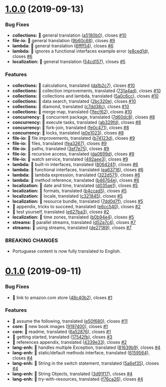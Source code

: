 # [1.0.0](https://github.com/duke-certification/java6-to-java8-en/compare/v0.1.0...v1.0.0) (2019-09-13)


### Bug Fixes

* **collections:** 🐛 general translation ([a5180b0](https://github.com/duke-certification/java6-to-java8-en/commit/a5180b0)), closes [#10](https://github.com/duke-certification/java6-to-java8-en/issues/10)
* **file-io:** 🐛 general translation ([9b60c68](https://github.com/duke-certification/java6-to-java8-en/commit/9b60c68)), closes [#9](https://github.com/duke-certification/java6-to-java8-en/issues/9)
* **lambda:** 🐛 general translation ([6ffff54](https://github.com/duke-certification/java6-to-java8-en/commit/6ffff54)), closes [#6](https://github.com/duke-certification/java6-to-java8-en/issues/6)
* **lambda:** 🐛 ignores a functional interfaces example error ([e8ced1d](https://github.com/duke-certification/java6-to-java8-en/commit/e8ced1d)), closes [#6](https://github.com/duke-certification/java6-to-java8-en/issues/6)
* **localization:** 🐛 general translation ([54cd157](https://github.com/duke-certification/java6-to-java8-en/commit/54cd157)), closes [#5](https://github.com/duke-certification/java6-to-java8-en/issues/5)


### Features

* **collections:** 🎸 calculations, translated ([da1b2c7](https://github.com/duke-certification/java6-to-java8-en/commit/da1b2c7)), closes [#10](https://github.com/duke-certification/java6-to-java8-en/issues/10)
* **collections:** 🎸 collection improvements, translated ([731a4ad](https://github.com/duke-certification/java6-to-java8-en/commit/731a4ad)), closes [#10](https://github.com/duke-certification/java6-to-java8-en/issues/10)
* **collections:** 🎸 collections and lambda, translated ([5a0c6cc](https://github.com/duke-certification/java6-to-java8-en/commit/5a0c6cc)), closes [#10](https://github.com/duke-certification/java6-to-java8-en/issues/10)
* **collections:** 🎸 data search, translated ([2bc320e](https://github.com/duke-certification/java6-to-java8-en/commit/2bc320e)), closes [#10](https://github.com/duke-certification/java6-to-java8-en/issues/10)
* **collections:** 🎸 diamond, translated ([c7dd38c](https://github.com/duke-certification/java6-to-java8-en/commit/c7dd38c)), closes [#10](https://github.com/duke-certification/java6-to-java8-en/issues/10)
* **collections:** 🎸 merge map, translated ([1fecf62](https://github.com/duke-certification/java6-to-java8-en/commit/1fecf62)), closes [#10](https://github.com/duke-certification/java6-to-java8-en/issues/10)
* **concurrency:** 🎸 concurrent package, translated ([7d60dc8](https://github.com/duke-certification/java6-to-java8-en/commit/7d60dc8)), closes [#8](https://github.com/duke-certification/java6-to-java8-en/issues/8)
* **concurrency:** 🎸 execute tasks, translated ([ab329fd](https://github.com/duke-certification/java6-to-java8-en/commit/ab329fd)), closes [#8](https://github.com/duke-certification/java6-to-java8-en/issues/8)
* **concurrency:** 🎸 fork-join, translated ([fe0c471](https://github.com/duke-certification/java6-to-java8-en/commit/fe0c471)), closes [#8](https://github.com/duke-certification/java6-to-java8-en/issues/8)
* **concurrency:** 🎸 locks, translated ([e0e1023](https://github.com/duke-certification/java6-to-java8-en/commit/e0e1023)), closes [#8](https://github.com/duke-certification/java6-to-java8-en/issues/8)
* **file-io:** 🎸 file improvements, translated ([b74123d](https://github.com/duke-certification/java6-to-java8-en/commit/b74123d)), closes [#9](https://github.com/duke-certification/java6-to-java8-en/issues/9)
* **file-io:** 🎸 files, translated ([fea3267](https://github.com/duke-certification/java6-to-java8-en/commit/fea3267)), closes [#9](https://github.com/duke-certification/java6-to-java8-en/issues/9)
* **file-io:** 🎸 paths, translated ([3ef7e75](https://github.com/duke-certification/java6-to-java8-en/commit/3ef7e75)), closes [#9](https://github.com/duke-certification/java6-to-java8-en/issues/9)
* **file-io:** 🎸 recursive access, translated ([da0699d](https://github.com/duke-certification/java6-to-java8-en/commit/da0699d)), closes [#9](https://github.com/duke-certification/java6-to-java8-en/issues/9)
* **file-io:** 🎸 watch service, translated ([492aee3](https://github.com/duke-certification/java6-to-java8-en/commit/492aee3)), closes [#9](https://github.com/duke-certification/java6-to-java8-en/issues/9)
* **lambda:** 🎸 built-in interfaces, translated ([8064241](https://github.com/duke-certification/java6-to-java8-en/commit/8064241)), closes [#6](https://github.com/duke-certification/java6-to-java8-en/issues/6)
* **lambda:** 🎸 functional interfaces, translated ([ea63716](https://github.com/duke-certification/java6-to-java8-en/commit/ea63716)), closes [#6](https://github.com/duke-certification/java6-to-java8-en/issues/6)
* **lambda:** 🎸 lambda expression, translated ([322d571](https://github.com/duke-certification/java6-to-java8-en/commit/322d571)), closes [#6](https://github.com/duke-certification/java6-to-java8-en/issues/6)
* **lambda:** 🎸 method reference, translated ([b46764e](https://github.com/duke-certification/java6-to-java8-en/commit/b46764e)), closes [#6](https://github.com/duke-certification/java6-to-java8-en/issues/6)
* **localization:** 🎸 date and time, translated ([d035ae1](https://github.com/duke-certification/java6-to-java8-en/commit/d035ae1)), closes [#5](https://github.com/duke-certification/java6-to-java8-en/issues/5)
* **localization:** 🎸 formats, translated ([b4ccad5](https://github.com/duke-certification/java6-to-java8-en/commit/b4ccad5)), closes [#5](https://github.com/duke-certification/java6-to-java8-en/issues/5)
* **localization:** 🎸 locale, translated ([c321845](https://github.com/duke-certification/java6-to-java8-en/commit/c321845)), closes [#5](https://github.com/duke-certification/java6-to-java8-en/issues/5)
* **localization:** 🎸 resource bundle, translated ([7dd0d7f](https://github.com/duke-certification/java6-to-java8-en/commit/7dd0d7f)), closes [#5](https://github.com/duke-certification/java6-to-java8-en/issues/5)
* 🎸 appendix, tricks to succeed, translated ([e6cc540](https://github.com/duke-certification/java6-to-java8-en/commit/e6cc540)), closes [#2](https://github.com/duke-certification/java6-to-java8-en/issues/2)
* 🎸 test yourself, translated ([e627ba3](https://github.com/duke-certification/java6-to-java8-en/commit/e627ba3)), closes [#2](https://github.com/duke-certification/java6-to-java8-en/issues/2)
* **localization:** 🎸 time zones, translated ([b0b94e4](https://github.com/duke-certification/java6-to-java8-en/commit/b0b94e4)), closes [#5](https://github.com/duke-certification/java6-to-java8-en/issues/5)
* **streams:** 🎸 parallel streams, translated ([d52a7c4](https://github.com/duke-certification/java6-to-java8-en/commit/d52a7c4)), closes [#7](https://github.com/duke-certification/java6-to-java8-en/issues/7)
* **streams:** 🎸 using streams, translated ([de27189](https://github.com/duke-certification/java6-to-java8-en/commit/de27189)), closes [#7](https://github.com/duke-certification/java6-to-java8-en/issues/7)


### BREAKING CHANGES

* Portuguese content is now fully translated to English.

# [0.1.0](https://github.com/duke-certification/java6-to-java8-en/compare/v0.0.1...v0.1.0) (2019-09-11)


### Bug Fixes

* 🐛 link to amazon.com store ([48c40b2](https://github.com/duke-certification/java6-to-java8-en/commit/48c40b2)), closes [#1](https://github.com/duke-certification/java6-to-java8-en/issues/1)


### Features

* 🎸 assume the following, translated ([e50f680](https://github.com/duke-certification/java6-to-java8-en/commit/e50f680)), closes [#11](https://github.com/duke-certification/java6-to-java8-en/issues/11)
* **core:** 🎸 new book images ([9197400](https://github.com/duke-certification/java6-to-java8-en/commit/9197400)), closes [#1](https://github.com/duke-certification/java6-to-java8-en/issues/1)
* **core:** 🎸 readme, translated ([6a52876](https://github.com/duke-certification/java6-to-java8-en/commit/6a52876)), closes [#1](https://github.com/duke-certification/java6-to-java8-en/issues/1)
* 🎸 getting started, translated ([17542fb](https://github.com/duke-certification/java6-to-java8-en/commit/17542fb)), closes [#3](https://github.com/duke-certification/java6-to-java8-en/issues/3)
* 🎸 references appendix, translated ([4339e33](https://github.com/duke-certification/java6-to-java8-en/commit/4339e33)), closes [#2](https://github.com/duke-certification/java6-to-java8-en/issues/2)
* **lang-enh:** 🎸 handles multiple Exception, translated ([81639b9](https://github.com/duke-certification/java6-to-java8-en/commit/81639b9)), closes [#4](https://github.com/duke-certification/java6-to-java8-en/issues/4)
* **lang-enh:** 🎸 static/default methods interface, translated ([6159564](https://github.com/duke-certification/java6-to-java8-en/commit/6159564)), closes [#4](https://github.com/duke-certification/java6-to-java8-en/issues/4)
* **lang-enh:** 🎸 String in the switch statement, translated ([5a6ef35](https://github.com/duke-certification/java6-to-java8-en/commit/5a6ef35)), closes [#4](https://github.com/duke-certification/java6-to-java8-en/issues/4)
* **lang-enh:** 🎸 String Objects, translated ([3d91f17](https://github.com/duke-certification/java6-to-java8-en/commit/3d91f17)), closes [#4](https://github.com/duke-certification/java6-to-java8-en/issues/4)
* **lang-enh:** 🎸 try-with-resources, translated ([f76ca26](https://github.com/duke-certification/java6-to-java8-en/commit/f76ca26)), closes [#4](https://github.com/duke-certification/java6-to-java8-en/issues/4)
